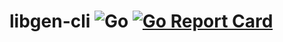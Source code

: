# libgen-cli ![Go](https://github.com/binodsh/libgen-cli/workflows/Go/badge.svg) [![Go Report Card](https://goreportcard.com/badge/github.com/binodsh/libgen)](https://goreportcard.com/report/github.com/binodsh/libgen)